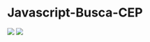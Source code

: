 # Javascript-Busca-CEP


<img src="https://github.com/teonett/Javascript-Busca-CEP/blob/master/Captura%20de%20Tela%202020-02-07%20a%CC%80s%2000.34.36.png">

<img src="https://github.com/teonett/Javascript-Busca-CEP/blob/master/Captura%20de%20Tela%202020-02-07%20a%CC%80s%2000.36.23.png">
